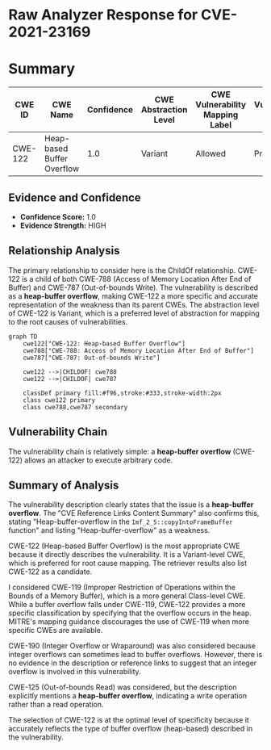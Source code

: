 # Raw Analyzer Response for CVE-2021-23169

# Summary
| CWE ID | CWE Name | Confidence | CWE Abstraction Level | CWE Vulnerability Mapping Label | CWE-Vulnerability Mapping Notes |
|---|---|---|---|---|---|
| CWE-122 | Heap-based Buffer Overflow | 1.0 | Variant | Allowed | Primary CWE |

## Evidence and Confidence

*   **Confidence Score:** 1.0
*   **Evidence Strength:** HIGH

## Relationship Analysis
The primary relationship to consider here is the ChildOf relationship. CWE-122 is a child of both CWE-788 (Access of Memory Location After End of Buffer) and CWE-787 (Out-of-bounds Write). The vulnerability is described as a **heap-buffer overflow**, making CWE-122 a more specific and accurate representation of the weakness than its parent CWEs. The abstraction level of CWE-122 is Variant, which is a preferred level of abstraction for mapping to the root causes of vulnerabilities.

```mermaid
graph TD
    cwe122["CWE-122: Heap-based Buffer Overflow"]
    cwe788["CWE-788: Access of Memory Location After End of Buffer"]
    cwe787["CWE-787: Out-of-bounds Write"]
    
    cwe122 -->|CHILDOF| cwe788
    cwe122 -->|CHILDOF| cwe787
    
    classDef primary fill:#f96,stroke:#333,stroke-width:2px
    class cwe122 primary
    class cwe788,cwe787 secondary
```

## Vulnerability Chain
The vulnerability chain is relatively simple: a **heap-buffer overflow** (CWE-122) allows an attacker to execute arbitrary code.

## Summary of Analysis
The vulnerability description clearly states that the issue is a **heap-buffer overflow**. The "CVE Reference Links Content Summary" also confirms this, stating "Heap-buffer-overflow in the `Imf_2_5::copyIntoFrameBuffer` function" and listing "Heap-buffer-overflow" as a weakness.

CWE-122 (Heap-based Buffer Overflow) is the most appropriate CWE because it directly describes the vulnerability. It is a Variant-level CWE, which is preferred for root cause mapping. The retriever results also list CWE-122 as a candidate.

I considered CWE-119 (Improper Restriction of Operations within the Bounds of a Memory Buffer), which is a more general Class-level CWE. While a buffer overflow falls under CWE-119, CWE-122 provides a more specific classification by specifying that the overflow occurs in the heap. MITRE's mapping guidance discourages the use of CWE-119 when more specific CWEs are available.

CWE-190 (Integer Overflow or Wraparound) was also considered because integer overflows can sometimes lead to buffer overflows. However, there is no evidence in the description or reference links to suggest that an integer overflow is involved in this vulnerability.

CWE-125 (Out-of-bounds Read) was considered, but the description explicitly mentions a **heap-buffer overflow**, indicating a write operation rather than a read operation.

The selection of CWE-122 is at the optimal level of specificity because it accurately reflects the type of buffer overflow (heap-based) described in the vulnerability.